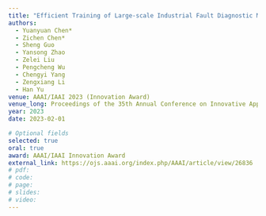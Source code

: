 ```yaml
---
title: "Efficient Training of Large-scale Industrial Fault Diagnostic Models through Federated Opportunistic Block Dropout"
authors:
  - Yuanyuan Chen*
  - Zichen Chen*
  - Sheng Guo
  - Yansong Zhao
  - Zelei Liu
  - Pengcheng Wu
  - Chengyi Yang
  - Zengxiang Li
  - Han Yu
venue: AAAI/IAAI 2023 (Innovation Award)
venue_long: Proceedings of the 35th Annual Conference on Innovative Applications of Artificial Intelligence
year: 2023
date: 2023-02-01

# Optional fields
selected: true
oral: true
award: AAAI/IAAI Innovation Award
external_link: https://ojs.aaai.org/index.php/AAAI/article/view/26836
# pdf:
# code:
# page:
# slides:
# video:
---
```

